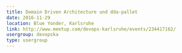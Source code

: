 ```yaml
---
title: Domain Driven Architecture und dda-pallet
date: 2016-11-29
location: Blue Yonder, Karlsruhe
link: http://www.meetup.com/devops-karlsruhe/events/234417162/
usergroup: devopska
type: usergroup
---
```

